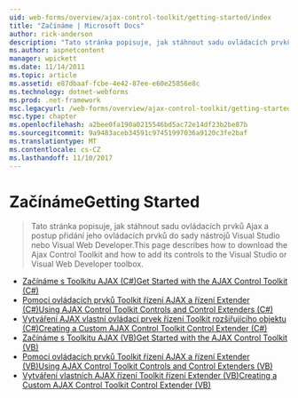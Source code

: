 ```yaml
---
uid: web-forms/overview/ajax-control-toolkit/getting-started/index
title: "Začínáme | Microsoft Docs"
author: rick-anderson
description: "Tato stránka popisuje, jak stáhnout sadu ovládacích prvků Ajax a postup přidání jeho ovládacích prvků do sady nástrojů Visual Studio nebo Visual Web Developer."
ms.author: aspnetcontent
manager: wpickett
ms.date: 11/14/2011
ms.topic: article
ms.assetid: e87dbaaf-fcbe-4e42-87ee-e60e25856e8c
ms.technology: dotnet-webforms
ms.prod: .net-framework
msc.legacyurl: /web-forms/overview/ajax-control-toolkit/getting-started
msc.type: chapter
ms.openlocfilehash: a2bee0fa190a0215546bd5ac72e14df23b2be87b
ms.sourcegitcommit: 9a9483aceb34591c97451997036a9120c3fe2baf
ms.translationtype: MT
ms.contentlocale: cs-CZ
ms.lasthandoff: 11/10/2017
---
```

<a name="getting-started"></a><span data-ttu-id="6f0fe-103">Začínáme</span><span class="sxs-lookup"><span data-stu-id="6f0fe-103">Getting Started</span></span>
====================
> <span data-ttu-id="6f0fe-104">Tato stránka popisuje, jak stáhnout sadu ovládacích prvků Ajax a postup přidání jeho ovládacích prvků do sady nástrojů Visual Studio nebo Visual Web Developer.</span><span class="sxs-lookup"><span data-stu-id="6f0fe-104">This page describes how to download the Ajax Control Toolkit and how to add its controls to the Visual Studio or Visual Web Developer toolbox.</span></span>


- [<span data-ttu-id="6f0fe-105">Začínáme s Toolkitu AJAX (C#)</span><span class="sxs-lookup"><span data-stu-id="6f0fe-105">Get Started with the AJAX Control Toolkit (C#)</span></span>](get-started-with-the-ajax-control-toolkit-cs.md)
- [<span data-ttu-id="6f0fe-106">Pomocí ovládacích prvků Toolkit řízení AJAX a řízení Extender (C#)</span><span class="sxs-lookup"><span data-stu-id="6f0fe-106">Using AJAX Control Toolkit Controls and Control Extenders (C#)</span></span>](using-ajax-control-toolkit-controls-and-control-extenders-cs.md)
- [<span data-ttu-id="6f0fe-107">Vytváření AJAX vlastní ovládací prvek řízení Toolkit rozšiřujícího objektu (C#)</span><span class="sxs-lookup"><span data-stu-id="6f0fe-107">Creating a Custom AJAX Control Toolkit Control Extender (C#)</span></span>](creating-a-custom-ajax-control-toolkit-control-extender-cs.md)
- [<span data-ttu-id="6f0fe-108">Začínáme s Toolkitu AJAX (VB)</span><span class="sxs-lookup"><span data-stu-id="6f0fe-108">Get Started with the AJAX Control Toolkit (VB)</span></span>](get-started-with-the-ajax-control-toolkit-vb.md)
- [<span data-ttu-id="6f0fe-109">Pomocí ovládacích prvků Toolkit řízení AJAX a řízení Extender (VB)</span><span class="sxs-lookup"><span data-stu-id="6f0fe-109">Using AJAX Control Toolkit Controls and Control Extenders (VB)</span></span>](using-ajax-control-toolkit-controls-and-control-extenders-vb.md)
- [<span data-ttu-id="6f0fe-110">Vytváření vlastních AJAX řízení Toolkit řízení Extender (VB)</span><span class="sxs-lookup"><span data-stu-id="6f0fe-110">Creating a Custom AJAX Control Toolkit Control Extender (VB)</span></span>](creating-a-custom-ajax-control-toolkit-control-extender-vb.md)
